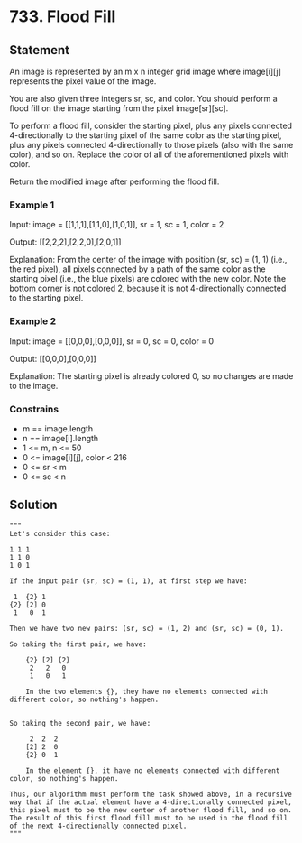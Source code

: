 # 733. Flood Fill

## Statement
An image is represented by an m x n integer grid image where image[i][j] represents the pixel value of the image.

You are also given three integers sr, sc, and color. You should perform a flood fill on the image starting from the pixel image[sr][sc].

To perform a flood fill, consider the starting pixel, plus any pixels connected 4-directionally to the starting pixel of the same color as the starting pixel, plus any pixels connected 4-directionally to those pixels (also with the same color), and so on. Replace the color of all of the aforementioned pixels with color.

Return the modified image after performing the flood fill.


### Example 1
Input: image = [[1,1,1],[1,1,0],[1,0,1]], sr = 1, sc = 1, color = 2

Output: [[2,2,2],[2,2,0],[2,0,1]]

Explanation: From the center of the image with position (sr, sc) = (1, 1) (i.e., the red pixel), all pixels connected by a path of the same color as the starting pixel (i.e., the blue pixels) are colored with the new color.
Note the bottom corner is not colored 2, because it is not 4-directionally connected to the starting pixel.

### Example 2
Input: image = [[0,0,0],[0,0,0]], sr = 0, sc = 0, color = 0

Output: [[0,0,0],[0,0,0]]

Explanation: The starting pixel is already colored 0, so no changes are made to the image.

### Constrains
- m == image.length
- n == image[i].length
- 1 <= m, n <= 50
- 0 <= image[i][j], color < 216
- 0 <= sr < m
- 0 <= sc < n

## Solution
```
"""
Let's consider this case:

1 1 1
1 1 0
1 0 1

If the input pair (sr, sc) = (1, 1), at first step we have:

 1  {2} 1
{2} [2] 0
 1   0  1

Then we have two new pairs: (sr, sc) = (1, 2) and (sr, sc) = (0, 1).

So taking the first pair, we have:

    {2} [2] {2}
     2   2   0
     1   0   1
    
    In the two elements {}, they have no elements connected with different color, so nothing's happen.


So taking the second pair, we have:

     2  2  2
    [2] 2  0
    {2} 0  1

    In the element {}, it have no elements connected with different color, so nothing's happen.

Thus, our algorithm must perform the task showed above, in a recursive way that if the actual element have a 4-directionally connected pixel, this pixel must to be the new center of another flood fill, and so on. The result of this first flood fill must to be used in the flood fill of the next 4-directionally connected pixel.
"""
```